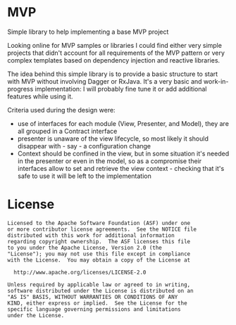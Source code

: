 # MVP
Simple library to help implementing a base MVP project

Looking online for MVP samples or libraries I could find either very simple projects that didn't account for all 
requirements of the MVP pattern or very complex templates based on dependency injection and reactive libraries.

The idea behind this simple library is to provide a basic structure to start with MVP without involving Dagger or RxJava. It's a very basic and work-in-progress implementation: I will probably fine tune it or add additional features while using it.

Criteria used during the design were:

* use of interfaces for each module (View, Presenter, and Model), they are all grouped in a Contract interface
* presenter is unaware of the view lifecycle, so most likely it should disappear with - say - a configuration change
* Context should be confined in the view, but in some situation it's needed in the presenter or even in the model, so as a compromise their interfaces allow to set and retrieve the view context - checking that it's safe to use it will be left to the implementation

# License
```
Licensed to the Apache Software Foundation (ASF) under one
or more contributor license agreements.  See the NOTICE file
distributed with this work for additional information
regarding copyright ownership.  The ASF licenses this file
to you under the Apache License, Version 2.0 (the
"License"); you may not use this file except in compliance
with the License.  You may obtain a copy of the License at

  http://www.apache.org/licenses/LICENSE-2.0

Unless required by applicable law or agreed to in writing,
software distributed under the License is distributed on an
"AS IS" BASIS, WITHOUT WARRANTIES OR CONDITIONS OF ANY
KIND, either express or implied.  See the License for the
specific language governing permissions and limitations
under the License.
```
